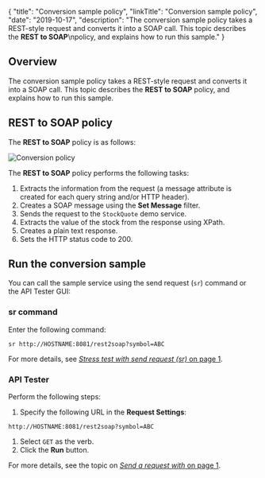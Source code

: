 {
"title": "Conversion sample policy",
"linkTitle": "Conversion sample policy",
"date": "2019-10-17",
"description": "The conversion sample policy takes a REST-style request and converts it into a SOAP call. This topic describes the **REST to SOAP**\\npolicy, and explains how to run this sample."
}
﻿
<div id="p_sample_policies_conversion_overview">

Overview
--------

The conversion sample policy takes a REST-style request and converts it into a SOAP call. This topic describes the **REST to SOAP**
policy, and explains how to run this sample.

</div>

<div id="p_sample_policies_conversion_circuit">

REST to SOAP policy
-------------------

The **REST to SOAP**
policy is as follows:

![Conversion policy](/Images/docbook/images/samples/conversion_sample_policy.gif)

The **REST to SOAP**
policy performs the following tasks:

1.  Extracts the information from the request (a message attribute is created for each query string and/or HTTP header).
2.  Creates a SOAP message using the **Set Message**
    filter.
3.  Sends the request to the `StockQuote`
    demo service.
4.  Extracts the value of the stock from the response using XPath.
5.  Creates a plain text response.
6.  Sets the HTTP status code to 200.

</div>

<div id="p_sample_policies_conversion_steps">

Run the conversion sample
-------------------------

You can call the sample service using the send request (`sr`) command or the API Tester GUI:

<div>

### sr command

Enter the following command:

    sr http://HOSTNAME:8081/rest2soap?symbol=ABC

For more details, see [*Stress test with send request (sr)* on page 1](common_sr_command.htm).

</div>

<div>

### API Tester

Perform the following steps:

1.  Specify the following URL in the **Request Settings**:

<!-- -->

    http://HOSTNAME:8081/rest2soap?symbol=ABC

1.  Select `GET`
    as the verb.
2.  Click the **Run**
    button.

For more details, see the topic on [*Send a request with* on page 1](sample_policies_soapbox.htm).

</div>

</div>
